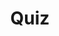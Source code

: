 ---
title: "Quiz"
passing_percentage: 70
layout: "test"
type: "test"
questions:
  - id: "q1"
    text: "What is the main focus of the Introduction to Service Meshes course?"
    type: "single-answer"
    marks: 2
    options:
      - id: "a"
        text: "Theoretical concepts only"
      - id: "b"
        text: "Hands-on experience with Istio service mesh"
        is_correct: true
      - id: "c"
        text: "Comparison of different service mesh technologies"
  - id: "q2"
    text: "Which key concepts were covered in this Istio course? (Select all that apply)"
    type: "multiple-answers"
    marks: 2
    options:
      - id: "a"
        text: "Traffic management and routing"
        is_correct: true
      - id: "b"
        text: "Observability and monitoring"
        is_correct: true
      - id: "c"
        text: "Security with mTLS and fault injection"
        is_correct: true
  - id: "q3"
    text: "What type of learning approach does this course emphasize?" 
    type: "short_answer" 
    marks: 2
    correct_answer: "Hands-on" 
---